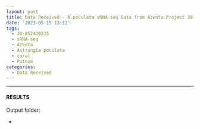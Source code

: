```yaml
---
layout: post
title: Data Received - A.poculata sRNA-seq Data from Azenta Project 30-852430235
date: '2023-05-15 13:12'
tags: 
  - 30-852430235
  - sRNA-seq
  - Azenta
  - Astrangia poculata
  - coral
  - Putnam
categories: 
  - Data Received
---
```




---

#### RESULTS

Output folder:

- []()

